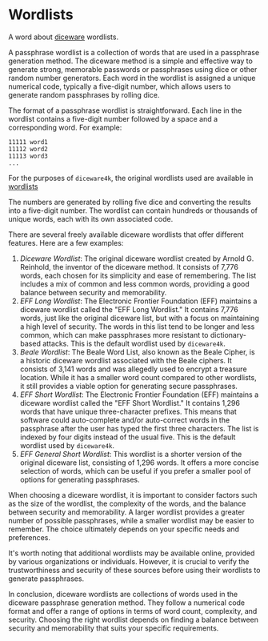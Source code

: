 # Wordlists

A word about [diceware](diceware.md) wordlists.

A passphrase wordlist is a collection of words that are used in a
passphrase generation method. The diceware method is a simple and effective way
to generate strong, memorable passwords or passphrases using dice or other
random number generators. Each word in the wordlist is assigned a unique
numerical code, typically a five-digit number, which allows users to generate
random passphrases by rolling dice.

The format of a passphrase wordlist is straightforward. Each line in the wordlist
contains a five-digit number followed by a space and a corresponding word. For
example:

```text
11111 word1
11112 word2
11113 word3
...
```

For the purposes of `diceware4k`, the original wordlists used are available in 
[wordlists](wordlists/readme.md)

The numbers are generated by rolling five dice and converting the results into a
five-digit number. The wordlist can contain hundreds or thousands of unique
words, each with its own associated code.

There are several freely available diceware wordlists that offer different
features. Here are a few examples:

1. _Diceware Wordlist_: The original diceware wordlist created by Arnold G. Reinhold, 
   the inventor of the diceware method. It consists of 7,776 words, each chosen for
   its simplicity and ease of remembering. The list includes a mix of common and
   less common words, providing a good balance between security and
   memorability.
2. _EFF Long Wordlist_: The Electronic Frontier Foundation (EFF) maintains a
   diceware wordlist called the "EFF Long Wordlist." It contains 7,776 words,
   just like the original diceware list, but with a focus on maintaining a high
   level of security. The words in this list tend to be longer and less common,
   which can make passphrases more resistant to dictionary-based attacks. This
   is the default wordlist used by `diceware4k`.
3. _Beale Wordlist_: The Beale Word List, also known as the Beale Cipher, is a
   historic diceware wordlist associated with the Beale ciphers. It consists of
   3,141 words and was allegedly used to encrypt a treasure location. While it
   has a smaller word count compared to other wordlists, it still provides a
   viable option for generating secure passphrases.
4. _EFF Short Wordlist_: The Electronic Frontier Foundation (EFF) maintains a
   diceware wordlist called the "EFF Short Wordlist." It contains 1,296 words
   that have unique three-character prefixes. This means that software could
   auto-complete and/or auto-correct words in the passphrase after the user has
   typed the first three characters. The list is indexed by four digits instead
   of the usual five. This is the default wordlist used by `diceware4k`.
5. _EFF General Short Wordlist_: This wordlist is a shorter version of the original
   diceware list, consisting of 1,296 words. It offers a more concise selection
   of words, which can be useful if you prefer a smaller pool of options for
   generating passphrases.

When choosing a diceware wordlist, it is important to consider factors such as
the size of the wordlist, the complexity of the words, and the balance between
security and memorability. A larger wordlist provides a greater number of
possible passphrases, while a smaller wordlist may be easier to remember. The
choice ultimately depends on your specific needs and preferences.

It's worth noting that additional wordlists may be available online, provided by
various organizations or individuals. However, it is crucial to verify the
trustworthiness and security of these sources before using their wordlists to
generate passphrases.

In conclusion, diceware wordlists are collections of words used in the diceware
passphrase generation method. They follow a numerical code format and offer a
range of options in terms of word count, complexity, and security. Choosing the
right wordlist depends on finding a balance between security and memorability
that suits your specific requirements.
